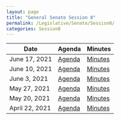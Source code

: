 ```yaml
---
layout: page
title: "General Senate Session 8"
permalink: /Legislative/Senate/Session8/
categories: Session8
---
```


| Date | Agenda | Minutes |
|------|--------|---------|
| June 17, 2021 | [Agenda](/Legislative/Senate/Session8/20210617_Agenda/) | [Minutes](/Legislative/Senate/Session8/20210617_Minutes/) |
| June 10, 2021 | [Agenda](/Legislative/Senate/Session8/20210610_Agenda/) | [Minutes](/Legislative/Senate/Session8/20210610_Minutes/) |
| June 3, 2021 | [Agenda](/Legislative/Senate/Session8/20210603_Agenda/) | [Minutes](/Legislative/Senate/Session8/20210603_Minutes/) |
| May 27, 2021 | [Agenda](/Legislative/Senate/Session8/20210527_Agenda/) | [Minutes](/Legislative/Senate/Session8/20210527_Minutes/) |
| May 20, 2021 | [Agenda](/Legislative/Senate/Session8/20210520_Agenda/) | [Minutes](/Legislative/Senate/Session8/20210520_Minutes/) |
| April 22, 2021 | [Agenda](/Legislative/Senate/Session8/20210422_Agenda/) | [Minutes](/Legislative/Senate/Session8/20210422_Minutes/) |